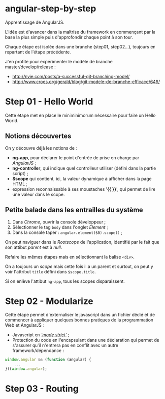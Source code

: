 # angular-step-by-step

Apprentissage de AngularJS. 

L'idée est d'avancer dans la maîtrise du framework en commençant par la base la plus simple puis d'approfondir chaque point à son tour.

Chaque étape est isolée dans une branche (step01, step02...), toujours en repartant de l'étape précédente.

J'en profite pour expérimenter le modèle de branche master/develop/release : 

- http://nvie.com/posts/a-successful-git-branching-model/
- http://www.croes.org/gerald/blog/git-modele-de-branche-efficace/649/

# Step 01 - Hello World

Cette étape met en place le miniminimorum nécessaire pour faire un Hello World.

## Notions découvertes 

On y découvre déjà les notions de :

- **ng-app**, pour déclarer le point d'entrée de prise en charge par *AngularJS* ;
- **ng-controller**, qui indique quel controlleur utiliser (défini dans la partie script) ;
- **$scope** qui contient, ici, la valeur dynamique à afficher dans la page HTML ;
- expression reconnaissable à ses moustaches '**{{ }}**', qui permet de lire une valeur dans le scope.

## Petite balade dans les entrailles du système

1. Dans *Chrome*, ouvrir la console développeur ;
1. Sélectionner le tag `body` dans l'onglet *Element* ;
1. Dans la console taper : `angular.element($0).scope()` ;

On peut naviguer dans le *Rootscope* de l'application, identifié par le fait que son attibut *parent* est à *null*.

Refaire les mêmes étapes mais en sélectionnant la balise `<div>`.

On a toujours un *scope* mais cette fois il a un parent et surtout, on peut y voir l'attribut `title` défini dans `$scope.title`.

Si on enlève l'attibut `ng-app`, tous les scopes disparaissent.

# Step 02 - Modularize

Cette étape permet d'externaliser le javascript dans un fichier dédié et de commencer à appliquer quelques bonnes pratiques de la programmation Web et AngularJS :

- Javascript en [*'mode strict'*](https://developer.mozilla.org/fr/docs/Web/JavaScript/Reference/Strict_mode) ;
- Protection du code en l'encapsulant dans une déclaration qui permet de s'assurer qu'il n'entrera pas en conflit avec un autre framework/dépendance :

```javascript
window.angular && (function (angular) {
    ...
})(window.angular);
```

# Step 03 - Routing

